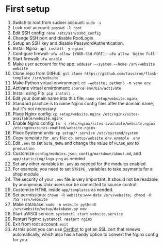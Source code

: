 # First setup
1. Switch to root from sudoer account: `sudo -s`
1. Lock root account: `passwd -l root`
1. Edit SSH config: `nano /etc/ssh/sshd_config`
  1. Change SSH port and disable RootLogin.
  1. Setup an SSH key and disable PasswordAuthentication.
1. Install Nginx: `apt install -y nginx`
1. Configure firewall: `ufw allow [YOUR-SSH-PORT]; ufw allow 'Nginx Full'`
1. Start firewall: `ufw enable`
1. Make user account for the app: `adduser --system --home /srv/website website`
1. Clone repo from GitHub: `git clone https://github.com/tassaron/flask-template /srv/website`
1. Make Python virtual environment: `cd ~website; python3 -m venv env`
1. Activate virtual environment: `source env/bin/activate`
1. Install using Pip: `pip install .`
1. Edit your domain name into this file: `nano setup/website.nginx`
  1. Standard practice is to name Nginx config files after the domain name, but it's not necessary
1. Place Nginx config: `cp setup/website.nginx /etc/nginx/sites-available/website.nginx`
1. Enable Nginx config: `ln -s /etc/nginx/sites-available/website.nginx /etc/nginx/sites-enabled/website.nginx`
1. Place Systemd units: `cp setup/*.service /etc/systemd/system`
1. Copy template for `.env` file: `cp setup/website.env.example .env`
1. Edit `.env` to set `SITE_NAME` and change the value of `FLASK_ENV` to `production`
1. Customize `config/modules.json`, `config/markdown/about.md`, and `app/static/img/logo.png` as needed
1. Set any other variables in `.env` as needed for the modules enabled
  1. For example, you need to set `STRIPE_` variables to take payments for a shop module
  1. The security of your `.env` file is very important. It should not be readable by anonymous Unix users nor be committed to source control
1. Customize HTML inside `app/templates` as needed.
1. Set permissions: `chown -R website:www-data /srv/website; chmod -R 755 /srv/website`
1. Make database: `sudo -u website python3 /srv/website/setup/database.py new`
1. Start uWSGI service: `systemctl start website.service`
1. Restart Nginx: `systemctl restart nginx`
1. Exit from root account: `exit`
1. At this point you can use [Certbot](https://certbot.eff.org/) to get an SSL cert that renews automatically, which also has a handy option to convert the Nginx config for you.
